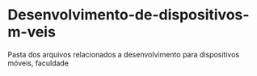 # Desenvolvimento-de-dispositivos-m-veis
Pasta dos arquivos relacionados a desenvolvimento para dispositivos móveis, faculdade 
